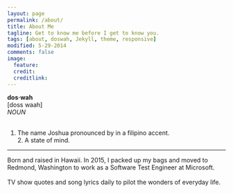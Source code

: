 ```yaml
---
layout: page
permalink: /about/
title: About Me
tagline: Get to know me before I get to know you.
tags: [about, doswah, Jekyll, theme, responsive]
modified: 5-29-2014
comments: false
image:
  feature:
  credit: 
  creditlink:
---
```

**dos·wah**
<br>[doss waah]<br>
*NOUN*<br><br>
   1. The name Joshua pronounced by in a filipino accent. <br>2. A state of mind.

<hr>

Born and raised in Hawaii. In 2015, I packed up my bags and moved to Redmond, Washington to work as a Software Test Engineer at Microsoft. 
<br><br>
TV show quotes and song lyrics daily to pilot the wonders of everyday life.



